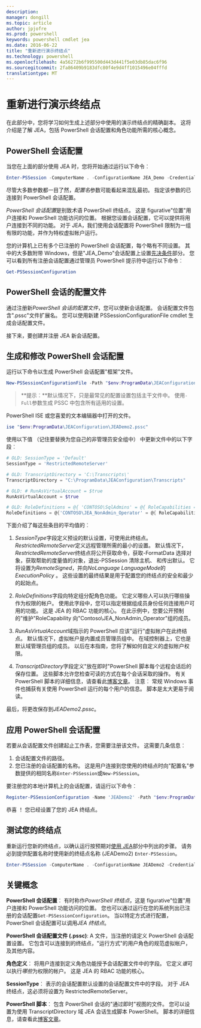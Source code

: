 ```yaml
---
description: 
manager: dongill
ms.topic: article
author: jpjofre
ms.prod: powershell
keywords: powershell cmdlet jea
ms.date: 2016-06-22
title: "重新进行演示终结点"
ms.technology: powershell
ms.openlocfilehash: 4a56272b6f995500d443d441f5e03db85dac6f96
ms.sourcegitcommit: 2fa86409b9183dfc80f4e9d4ff1015496e04fffd
translationtype: MT
---
```

# 重新进行演示终结点
在此部分中，您将学习如何生成上述部分中使用的演示终结点的精确副本。
这将介绍是了解 JEA，包括 PowerShell 会话配置和角色功能所需的核心概念。

## PowerShell 会话配置
当您在上面的部分使用 JEA 时，您将开始通过运行以下命令︰

```PowerShell
Enter-PSSession -ComputerName . -ConfigurationName JEA_Demo -Credential $NonAdminCred
```

尽管大多数参数都一目了然，*配置名*参数可能看起来混乱最初。
指定该参数的已连接到 PowerShell 会话配置。

*PowerShell 会话配置*是别致术语 PowerShell 终结点。
这是 figurative"位置"用户连接和 PowerShell 功能访问的位置。
根据您设置会话配置，它可以提供将用户连接到不同的功能。
对于 JEA，我们使用会话配置将 PowerShell 限制为一组有限的功能，并作为特权虚拟帐户运行。

您的计算机上已有多个已注册的 PowerShell 会话配置，每个略有不同设置。
其中的大多数附带 Windows，但是"JEA_Demo"会话配置上设置[先决条件](prerequisites.md)部分。
您可以看到所有注册会话配置通过管理员 PowerShell 提示符中运行以下命令︰

```PowerShell
Get-PSSessionConfiguration
```

## PowerShell 会话的配置文件
通过注册新*PowerShell 会话的配置文件*，您可以使新会话配置。
会话配置文件包含".pssc"文件扩展名。
您可以使用新建 PSSessionConfigurationFile cmdlet 生成会话配置文件。

接下来，要创建并注册 JEA 新会话配置。

## 生成和修改 PowerShell 会话配置
运行以下命令以生成 PowerShell 会话配置"框架"文件。

```PowerShell
New-PSSessionConfigurationFile -Path "$env:ProgramData\JEAConfiguration\JEADemo2.pssc"
```

> **提示︰**默认情况下，只是最常见的配置设置包括主干文件中。
> 使用`-Full`参数生成 PSSC 中包含所有适用的设置。

PowerShell ISE 或您喜爱的文本编辑器中打开的文件。

```PowerShell
ise "$env:ProgramData\JEAConfiguration\JEADemo2.pssc"
```

使用以下值 （记住要替换为您自己的非管理员安全组中） 中更新文件中的以下字段︰

```PowerShell
# OLD: SessionType = 'Default'
SessionType = 'RestrictedRemoteServer'

# OLD: TranscriptDirectory = 'C:\Transcripts\'
TranscriptDirectory = "C:\ProgramData\JEAConfiguration\Transcripts"

# OLD: # RunAsVirtualAccount = $true
RunAsVirtualAccount = $true

# OLD: RoleDefinitions = @{ 'CONTOSO\SqlAdmins' = @{ RoleCapabilities = 'SqlAdministration' }; 'CONTOSO\ServerMonitors' = @{ VisibleCmdlets = 'Get-Process' } }
RoleDefinitions = @{'CONTOSO\JEA_NonAdmin_Operator' = @{ RoleCapabilities =  'Maintenance' }}
```

下面介绍了每这些条目的平均值的︰

1.  *SessionType*字段定义预设的默认设置，可使用此终结点。
*RestrictedRemoteServer*定义远程管理所需的最小的设置。
默认情况下， *RestrictedRemoteServer*终结点将公开获取命令，获取-FormatData 选择对象，获取帮助的度量值的对象，退出-PSSession 清除主机、 和传出默认。
它将设置为*RemoteSigned*，并向*NoLanguage* *LanguageMode*的*ExecutionPolicy* 。
这些设置的最终结果是用于配置您的终结点的安全和最少的起始点。

2.  *RoleDefinitions*字段向特定组分配角色功能。
它定义哪些人可以执行哪些操作为权限的帐户。
使用此字段中，您可以指定根据组成员身份任何连接用户可用的功能。
这是 JEA 的 RBAC 功能的核心。
在此示例中，您要公开预制的"维护"RoleCapability 向"Contoso\JEA_NonAdmin_Operator"组的成员。

3.  *RunAsVirtualAccount*域指示的 PowerShell 应该"运行"虚拟帐户在此终结点。
默认情况下，虚拟帐户是内置成员管理员组中。
在域控制器上，它也是默认域管理员组的成员。
以后在本指南，您将了解如何自定义的虚拟帐户权限。

4.  *TranscriptDirectory*字段定义"放在即时"PowerShell 脚本每个远程会话后的保存位置。
这些脚本允许您检查可读的方式在每个会话采取的操作。
有关 PowerShell 脚本的详细信息，请查看此[博客文章](http://blogs.msdn.com/b/powershell/archive/2015/06/09/powershell-the-blue-team.aspx)。
注意︰ 常规 Windows 事件也捕获有关使用 PowerShell 运行的每个用户的信息。
脚本是太大更易于阅读。

最后，将更改保存到*JEADemo2.pssc*。

## 应用 PowerShell 会话配置

若要从会话配置文件创建起止工作表，您需要注册该文件。
这需要几条信息︰

1. 会话配置文件的路径。
2. 您已注册的会话配置的名称。 这是用户连接到您使用的终结点时向"配置名"参数提供的相同名称`Enter-PSSession`或`New-PSSession`。

要注册您的本地计算机上的会话配置，请运行以下命令︰

```PowerShell
Register-PSSessionConfiguration -Name 'JEADemo2' -Path "$env:ProgramData\JEAConfiguration\JEADemo2.pssc"
```

恭喜 ！ 您已经设置了您的 JEA 终结点。

## 测试您的终结点
重新运行您新的终结点，以确认运行按预期对[使用 JEA](using-jea.md)部分中列出的步骤。
请务必到提供配置名称时使用新的终结点名称 (JEADemo2) `Enter-PSSession`。

```PowerShell
Enter-PSSession -ComputerName . -ConfigurationName JEADemo2 -Credential $NonAdminCred
```

## 关键概念
**PowerShell 会话配置**︰ 有时称作*PowerShell 终结点*，这是 figurative"位置"用户连接和 PowerShell 功能访问的位置。
您也可以通过运行在您的系统列出已注册的会话配置`Get-PSSessionConfiguration`。
当以特定方式进行配置，PowerShell 会话配置可以调用*JEA 终结点*。

**PowerShell 会话配置文件 (.pssc)**: A 文件，当注册的请定义 PowerShell 会话配置设置。
它包含可以连接到的终结点，"运行方式"的用户角色的规范虚拟帐户，及其他内容。     

**角色定义**︰ 将用户连接到定义角色功能授予会话配置文件中的字段。
它定义*谁*可以执行*哪些*为权限的帐户。
这是 JEA 的 RBAC 功能的核心。

**SessionType**︰ 表示的会话配置默认设置的会话配置文件中的字段。
对于 JEA 终结点，这必须将设置为 RestrictedRemoteServer。

**PowerShell 脚本**︰ 包含 PowerShell 会话的"通过即时"视图的文件。
您可以设置为使用 TranscriptDirectory 域 JEA 会话生成脚本 PowerShell。
脚本的详细信息，请查看此[博客文章](https://technet.microsoft.com/en-us/magazine/ff687007.aspx)。

